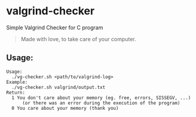 # valgrind-checker
Simple Valgrind Checker for C program
> Made with love, to take care of your computer.

## Usage:
```shell
Usage:
  ./vg-checker.sh <path/to/valgrind-log>
Example:
  ./vg-checker.sh valgrind/output.txt
Return:
  1 You don't care about your memory (eg. free, errors, SISSEGV, ...)
      (or there was an error during the execution of the program)
  0 You care about your memory (thank you)
```
